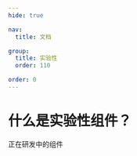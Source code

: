 ```yaml
---
hide: true

nav:
  title: 文档

group:
  title: 实验性
  order: 110

order: 0
---
```


# 什么是实验性组件？

正在研发中的组件

